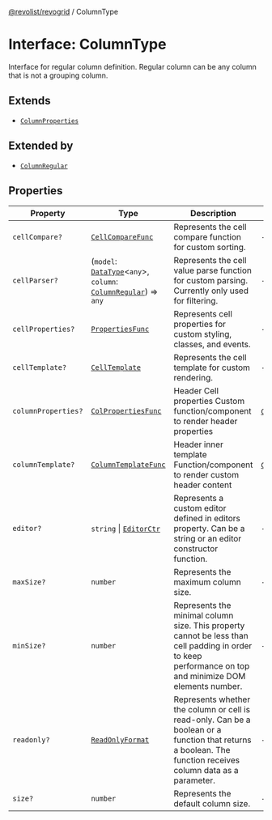 [@revolist/revogrid](README.md) / ColumnType

# Interface: ColumnType

Interface for regular column definition.
Regular column can be any column that is not a grouping column.

## Extends

- [`ColumnProperties`](Interface.ColumnProperties.md)

## Extended by

- [`ColumnRegular`](Interface.ColumnRegular.md)

## Properties

| Property | Type | Description | Inherited from | Defined in |
| ------ | ------ | ------ | ------ | ------ |
| `cellCompare?` | [`CellCompareFunc`](TypeAlias.CellCompareFunc.md) | Represents the cell compare function for custom sorting. | - | [src/types/interfaces.ts:185](https://github.com/revolist/revogrid/blob/11c1e89888ac9588cc703e312811b4cdaf67f0fb/src/types/interfaces.ts#L185) |
| `cellParser?` | (`model`: [`DataType`](TypeAlias.DataType.md)\<`any`\>, `column`: [`ColumnRegular`](Interface.ColumnRegular.md)) => `any` | Represents the cell value parse function for custom parsing. Currently only used for filtering. | - | [src/types/interfaces.ts:191](https://github.com/revolist/revogrid/blob/11c1e89888ac9588cc703e312811b4cdaf67f0fb/src/types/interfaces.ts#L191) |
| `cellProperties?` | [`PropertiesFunc`](TypeAlias.PropertiesFunc.md) | Represents cell properties for custom styling, classes, and events. | - | [src/types/interfaces.ts:177](https://github.com/revolist/revogrid/blob/11c1e89888ac9588cc703e312811b4cdaf67f0fb/src/types/interfaces.ts#L177) |
| `cellTemplate?` | [`CellTemplate`](Interface.CellTemplate.md) | Represents the cell template for custom rendering. | - | [src/types/interfaces.ts:181](https://github.com/revolist/revogrid/blob/11c1e89888ac9588cc703e312811b4cdaf67f0fb/src/types/interfaces.ts#L181) |
| `columnProperties?` | [`ColPropertiesFunc`](TypeAlias.ColPropertiesFunc.md) | Header Cell properties Custom function/component to render header properties | [`ColumnProperties`](Interface.ColumnProperties.md).`columnProperties` | [src/types/interfaces.ts:120](https://github.com/revolist/revogrid/blob/11c1e89888ac9588cc703e312811b4cdaf67f0fb/src/types/interfaces.ts#L120) |
| `columnTemplate?` | [`ColumnTemplateFunc`](TypeAlias.ColumnTemplateFunc.md) | Header inner template Function/component to render custom header content | [`ColumnProperties`](Interface.ColumnProperties.md).`columnTemplate` | [src/types/interfaces.ts:115](https://github.com/revolist/revogrid/blob/11c1e89888ac9588cc703e312811b4cdaf67f0fb/src/types/interfaces.ts#L115) |
| `editor?` | `string` \| [`EditorCtr`](TypeAlias.EditorCtr.md) | Represents a custom editor defined in editors property. Can be a string or an editor constructor function. | - | [src/types/interfaces.ts:173](https://github.com/revolist/revogrid/blob/11c1e89888ac9588cc703e312811b4cdaf67f0fb/src/types/interfaces.ts#L173) |
| `maxSize?` | `number` | Represents the maximum column size. | - | [src/types/interfaces.ts:168](https://github.com/revolist/revogrid/blob/11c1e89888ac9588cc703e312811b4cdaf67f0fb/src/types/interfaces.ts#L168) |
| `minSize?` | `number` | Represents the minimal column size. This property cannot be less than cell padding in order to keep performance on top and minimize DOM elements number. | - | [src/types/interfaces.ts:164](https://github.com/revolist/revogrid/blob/11c1e89888ac9588cc703e312811b4cdaf67f0fb/src/types/interfaces.ts#L164) |
| `readonly?` | [`ReadOnlyFormat`](TypeAlias.ReadOnlyFormat.md) | Represents whether the column or cell is read-only. Can be a boolean or a function that returns a boolean. The function receives column data as a parameter. | - | [src/types/interfaces.ts:154](https://github.com/revolist/revogrid/blob/11c1e89888ac9588cc703e312811b4cdaf67f0fb/src/types/interfaces.ts#L154) |
| `size?` | `number` | Represents the default column size. | - | [src/types/interfaces.ts:158](https://github.com/revolist/revogrid/blob/11c1e89888ac9588cc703e312811b4cdaf67f0fb/src/types/interfaces.ts#L158) |
